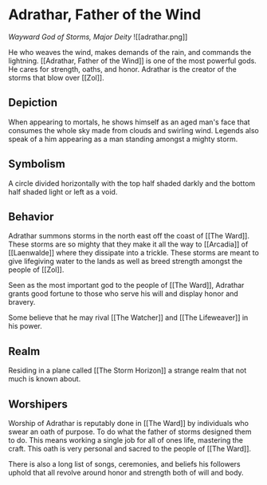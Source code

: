 # Adrathar, Father of the Wind
*Wayward God of Storms, Major Deity*
![[adrathar.png]]

He who weaves the wind, makes demands of the rain, and commands the lightning. [[Adrathar, Father of the Wind]] is one of the most powerful gods. He cares for strength, oaths, and honor. Adrathar is the creator of the storms that blow over [[Zol]].

## Depiction
When appearing to mortals, he shows himself as an aged man's face that consumes the whole sky made from clouds and swirling wind. Legends also speak of a him appearing as a man standing amongst a mighty storm.

## Symbolism
A circle divided horizontally with the top half shaded darkly and the bottom half shaded light or left as a void.

## Behavior
Adrathar summons storms in the north east off the coast of [[The Ward]]. These storms are so mighty that they make it all the way to [[Arcadia]] of [[Laenwalde]] where they dissipate into a trickle. These storms are meant to give lifegiving water to the lands as well as breed strength amongst the people of [[Zol]]. 

Seen as the most important god to the people of [[The Ward]], Adrathar grants good fortune to those who serve his will and display honor and bravery.

Some believe that he may rival [[The Watcher]] and [[The Lifeweaver]] in his power.

## Realm
Residing in a plane called [[The Storm Horizon]] a strange realm that not much is known about.

## Worshipers
Worship of Adrathar is reputably done in [[The Ward]] by individuals who swear an oath of purpose. To do what the father of storms designed them to do. This means working a single job for all of ones life, mastering the craft. This oath is very personal and sacred to the people of [[The Ward]].

There is also a long list of songs, ceremonies, and beliefs his followers uphold that all revolve around honor and strength both of will and body.